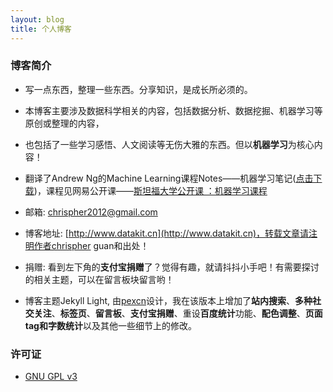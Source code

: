```yaml
---
layout: blog
title: 个人博客
---
```


<link rel="stylesheet" href="/res/css/page.css">

### 博客简介

- 写一点东西，整理一些东西。分享知识，是成长所必须的。

- 本博客主要涉及数据科学相关的内容，包括数据分析、数据挖掘、机器学习等原创或整理的内容，

- 也包括了一些学习感悟、人文阅读等无伤大雅的东西。但以**机器学习**为核心内容！

- 翻译了Andrew Ng的Machine Learning课程Notes——机器学习笔记([点击下载](https://raw.githubusercontent.com/chrispher/chrispher.github.com/master/_draft/%E6%9C%BA%E5%99%A8%E5%AD%A6%E4%B9%A0%E7%AC%94%E8%AE%B0_%E6%96%AF%E5%9D%A6%E7%A6%8F_%E5%88%9D%E7%A8%BFv1.docx))，课程见网易公开课——[斯坦福大学公开课 ：机器学习课程](http://v.163.com/special/opencourse/machinelearning.html)

- 邮箱: chrispher2012@gmail.com

- 博客地址: [http://www.datakit.cn](http://www.datakit.cn)，转载文章请注明作者chrispher guan和出处！

- 捐赠: 看到左下角的**支付宝捐赠**了？觉得有趣，就请抖抖小手吧！有需要探讨的相关主题，可以在留言板块留言哟！

- 博客主题Jekyll Light, 由[pexcn](https://github.com/pexcn/Jekyll-Light)设计，我在该版本上增加了**站内搜索**、**多种社交关注**、**标签页**、**留言板**、**支付宝捐赠**、重设**百度统计**功能、**配色调整**、**页面tag和字数统计**以及其他一些细节上的修改。

### 许可证

- [GNU GPL v3](http://www.gnu.org/licenses/gpl-3.0.html)
